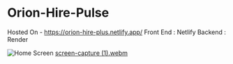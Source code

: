 # Orion-Hire-Pulse
Hosted On - https://orion-hire-plus.netlify.app/
Front End : Netlify 
Backend : Render

![Home Screen](https://github.com/Shailesh002/Orion-Hire-Pulse/assets/93926245/9b00ee6b-64d5-4cda-a696-4eb4858bb771)
[screen-capture (1).webm](https://github.com/Shailesh002/Orion-Hire-Pulse/assets/93926245/fa8e7d7a-9a09-4bfa-ab59-cba1700837ac)
